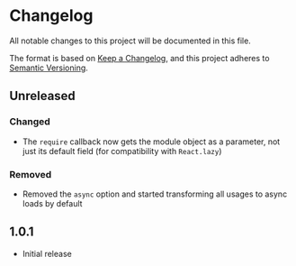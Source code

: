 # Changelog

All notable changes to this project will be documented in this file.

The format is based on [Keep a Changelog](https://keepachangelog.com/en/1.0.0/),
and this project adheres to [Semantic Versioning](https://semver.org/spec/v2.0.0.html).

## Unreleased

### Changed

- The `require` callback now gets the module object as a parameter, not just its default field (for compatibility with `React.lazy`)

### Removed

- Removed the `async` option and started transforming all usages to async loads by default

## 1.0.1

- Initial release
